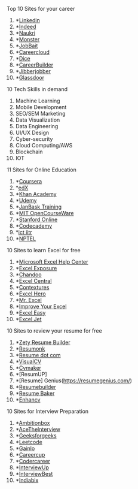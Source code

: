 Top 10 Sites for your career
1. *[Linkedin](https://www.linkedin.com)
2. *[Indeed](https://www.indeed.com/)
3. *[Naukri](https://www.naukri.com/)
4. *[Monster](https://www.monsterindia.com/)
5. *[JobBait](https://www.bayt.com/en/india/)
6. *[Careercloud](https://www.careercloud.com/)
7. *[Dice](https://www.careercloud.com/)
8. *[CareerBuilder](https://www.careerbuilder.com/)
9. *[Jibberjobber](https://www.jibberjobber.com/login.php)
10. *[Glassdoor](https://www.glassdoor.co.in/index.htm)

10 Tech Skills in demand

1. Machine Learning
2. Mobile Development
3. SEO/SEM Marketing
4. Data Visualization
5. Data Engineering
6. UI/UX Design
7. Cyber-security
8. Cloud Computing/AWS
9. Blockchain
10. IOT

11 Sites for  Online Education

1. *[Coursera](https://www.coursera.org/)
2. *[edX](https://www.edx.org/)
3. *[Khan Academy](https://www.khanacademy.org/)
4. *[Udemy](https://www.udemy.com/)
5. *[JanBask Training](https://www.janbasktraining.com/)
6. *[MIT OpenCourseWare](https://ocw.mit.edu/index.htm)
7. *[Stanford Online](https://online.stanford.edu/)
8. *[Codecademy](https://www.codecademy.com/)
9. *[ict iitr](http://eict.iitr.ac.in/)
10. *[NPTEL](https://nptel.ac.in/)

10 Sites to learn Excel for free

1. *[Microsoft Excel Help Center](https://www.inc.com/larry-kim/11-places-to-learn-microsoft-excel-for-free-that-w.html)
2. *[Excel Exposure](https://excelexposure.com/)
3. *[Chandoo](https://chandoo.org/)
4. *[Excel Central](http://xl-central.com/)
5. *[Contextures](https://www.contextures.com/)
6. *[Excel Hero](http://www.excelhero.com/)
7. *[Mr. Excel](https://www.mrexcel.com/)
8. *[Improve Your Excel](http://www.improveyourexcel.com/)
9. *[Excel Easy](https://www.excel-easy.com/)
10. *[Excel Jet](https://exceljet.net/)

10 Sites to review your resume for free

1. *[Zety Resume Builder](https://zety.com/)
2. *[Resumonk](https://www.resumonk.com/)
3. *[Resume dot com](https://www.resume.com/)
4. *[VisualCV](https://www.visualcv.com/)
5. *[Cvmaker](https://cvmkr.com/)
6. *[ResumUP]
7. *[Resume] Genius(https://resumegenius.com/)
8. *[Resumebuilder](https://www.gotresumebuilder.com/)
9. *[Resume Baker](http://www.resumebaker.com/)
10. *[Enhancv](https://enhancv.com/)

10 Sites for Interview Preparation

1. *[Ambitionbox](https://www.ambitionbox.com/)
2. *[AceThelnterview](https://www.forbes.com/sites/jacquelynsmith/2013/01/11/how-to-ace-the-50-most-common-interview-questions/#111982904624)
3. *[Geeksforgeeks](https://www.geeksforgeeks.org/)
4. *[Leetcode](https://leetcode.com/)
5. *[Gainlo](http://www.gainlo.co/#!/)
6. *[Careercup](https://www.careercup.com/)
7. *[Codercareer](https://codecareeracademy.com/)
8. *[InterviewUp](https://www.interviewbit.com/)
9. *[InterviewBest](https://www.thebalancecareers.com/top-interview-questions-and-best-answers-2061225)
10. *[Indiabix](https://www.indiabix.com/)
